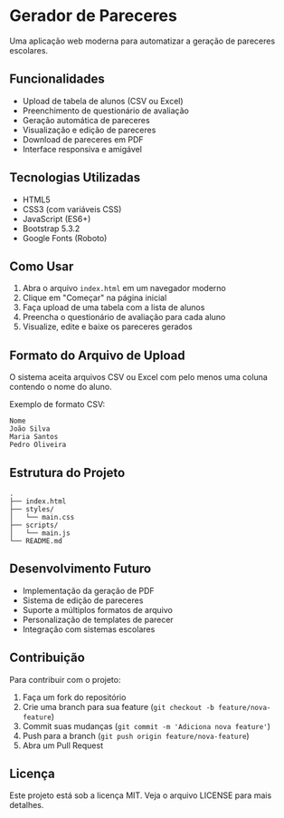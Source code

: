 # Gerador de Pareceres

Uma aplicação web moderna para automatizar a geração de pareceres escolares.

## Funcionalidades

- Upload de tabela de alunos (CSV ou Excel)
- Preenchimento de questionário de avaliação
- Geração automática de pareceres
- Visualização e edição de pareceres
- Download de pareceres em PDF
- Interface responsiva e amigável

## Tecnologias Utilizadas

- HTML5
- CSS3 (com variáveis CSS)
- JavaScript (ES6+)
- Bootstrap 5.3.2
- Google Fonts (Roboto)

## Como Usar

1. Abra o arquivo `index.html` em um navegador moderno
2. Clique em "Começar" na página inicial
3. Faça upload de uma tabela com a lista de alunos
4. Preencha o questionário de avaliação para cada aluno
5. Visualize, edite e baixe os pareceres gerados

## Formato do Arquivo de Upload

O sistema aceita arquivos CSV ou Excel com pelo menos uma coluna contendo o nome do aluno.

Exemplo de formato CSV:
```
Nome
João Silva
Maria Santos
Pedro Oliveira
```

## Estrutura do Projeto

```
.
├── index.html
├── styles/
│   └── main.css
├── scripts/
│   └── main.js
└── README.md
```

## Desenvolvimento Futuro

- Implementação da geração de PDF
- Sistema de edição de pareceres
- Suporte a múltiplos formatos de arquivo
- Personalização de templates de parecer
- Integração com sistemas escolares

## Contribuição

Para contribuir com o projeto:

1. Faça um fork do repositório
2. Crie uma branch para sua feature (`git checkout -b feature/nova-feature`)
3. Commit suas mudanças (`git commit -m 'Adiciona nova feature'`)
4. Push para a branch (`git push origin feature/nova-feature`)
5. Abra um Pull Request

## Licença

Este projeto está sob a licença MIT. Veja o arquivo LICENSE para mais detalhes.
